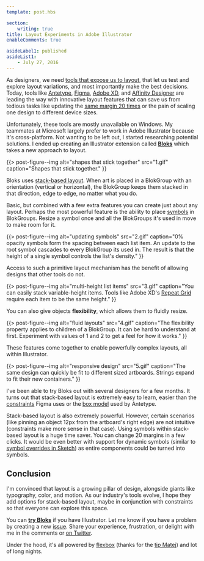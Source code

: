 ```yaml
---
template: post.hbs

section:
    writing: true
title: Layout Experiments in Adobe Illustrator
enableComments: true

asideLabel1: published
asideList1:
    - July 27, 2016
---
```


As designers, we need [tools that expose us to layout](https://medium.com/bridge-collection/modern-design-tools-adaptive-layouts-e236070856e3#.7ky86uult), that let us test and explore layout variations, and most importantly make the best decisions. Today, tools like [Antetype](http://www.antetype.com/), [Figma](https://www.figma.com/), [Adobe XD](http://www.adobe.com/products/experience-design.html), and [Affinity Designer](https://vimeo.com/169816724) are leading the way with innovative layout features that can save us from tedious tasks like updating the [same margin 20 times](https://www.youtube.com/watch?v=42VCB42TKp4) or the pain of scaling one design to different device sizes.

Unfortunately, these tools are mostly unavailable on Windows. My teammates at Microsoft largely prefer to work in Adobe Illustrator because it's cross-platform. Not wanting to be left out, I started researching potential solutions. I ended up creating an Illustrator extension called [**Bloks**](https://github.com/WestonThayer/Bloks) which takes a new approach to layout.

{{> post-figure--img
    alt="shapes that stick together"
    src="1.gif"
    caption="Shapes that stick together."
}}

Bloks uses [stack-based layout](http://www.michaellucassmith.com/20080525%20User%20Interface%20Layout.html). When art is placed in a BlokGroup with an orientation (vertical or horizontal), the BlokGroup keeps them stacked in that direction, edge to edge, no matter what you do.

Basic, but combined with a few extra features you can create just about any layout. Perhaps the most powerful feature is the ability to place [symbols](https://helpx.adobe.com/illustrator/using/symbols.html) in BlokGroups. Resize a symbol once and all the BlokGroups it's used in move to make room for it.

{{> post-figure--img
    alt="updating symbols"
    src="2.gif"
    caption="0% opacity symbols form the spacing between each list item. An update to the root symbol cascades to every BlokGroup its used in. The result is that the height of a single symbol controls the list's density."
}}

Access to such a primitive layout mechanism has the benefit of allowing designs that other tools do not.

{{> post-figure--img
    alt="multi-height list items"
    src="3.gif"
    caption="You can easily stack variable-height items. Tools like Adobe XD's [Repeat Grid](https://www.youtube.com/watch?v=42VCB42TKp4) require each item to be the same height."
}}

You can also give objects **flexibility**, which allows them to fluidly resize.

{{> post-figure--img
    alt="fluid layouts"
    src="4.gif"
    caption="The flexibility property applies to children of a BlokGroup. It can be hard to understand at first. Experiment with values of 1 and 2 to get a feel for how it works."
}}

These features come together to enable powerfully complex layouts, all within Illustrator.

{{> post-figure--img
    alt="responsive design"
    src="5.gif"
    caption="The same design can quickly be fit to different sized artboards. Strings expand to fit their new containers."
}}

I've been able to try Bloks out with several designers for a few months. It turns out that stack-based layout is extremely easy to learn, easier than the [constraints](https://vimeo.com/146967392) Figma uses or the [box model](http://www.antetype.com/tutorial1.html) used by Antetype.

Stack-based layout is also extremely powerful. However, certain scenarios (like pinning an object 12px from the artboard's right edge) are not intuitive (constraints make more sense in that case). Using symbols within stack-based layout is a huge time saver. You can change 20 margins in a few clicks. It would be even better with support for dynamic symbols (similar to [symbol overrides in Sketch](https://www.sketchapp.com/learn/documentation/07-symbols/2-editing-symbols.html)) as entire components could be turned into symbols.

## Conclusion

I'm convinced that layout is a growing pillar of design, alongside giants like typography, color, and motion. As our industry's tools evolve, I hope they add options for stack-based layout, maybe in conjunction with constraints so that everyone can explore this space.

You can [**try Bloks**](https://github.com/WestonThayer/Bloks#installation) if you have Illustrator. Let me know if you have a problem by creating a new [issue](https://github.com/WestonThayer/Bloks/issues). Share your experience, frustration, or delight with me in the comments or [on Twitter](https://twitter.com/WestonThayer5).

Under the hood, it's all powered by [flexbox](https://github.com/facebook/css-layout) (thanks for the [tip Matej](https://medium.com/facebook-design/exploring-dynamic-layout-in-sketch-fdf0e825d1cf#.2jcauvrh3)) and lot of long nights.

